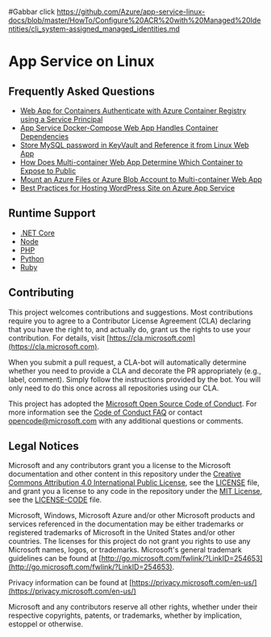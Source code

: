 #Gabbar click
https://github.com/Azure/app-service-linux-docs/blob/master/HowTo/Configure%20ACR%20with%20Managed%20Identities/cli_system-assigned_managed_identities.md
# App Service on Linux

## Frequently Asked Questions

* [Web App for Containers Authenticate with Azure Container Registry using a Service Principal](./service_principal_auth_acr.md)
* [App Service Docker-Compose Web App Handles Container Dependencies](./docker_compose_depends_on.md)
* [Store MySQL password in KeyVault and Reference it from Linux Web App](./keyvault_reference_in_linux_app_service.md)
* [How Does Multi-container Web App Determine Which Container to Expose to Public](./how_multicontainer_webapp_determine_web_container.md)
* [Mount an Azure Files or Azure Blob Account to Multi-container Web App](./use_byos_for_multicontainer_web_app.md)
* [Best Practices for Hosting WordPress Site on Azure App Service](./wordpress_performance_best_practices.md)

## Runtime Support

* [.NET Core](./Runtime_Support/dot_net_core.md)
* [Node](./Runtime_Support/node_support.md)
* [PHP](./Runtime_Support/php_support.md)
* [Python](./Runtime_Support/python_support.md)
* [Ruby](./Runtime_Support/ruby_support.md)

## Contributing

This project welcomes contributions and suggestions.  Most contributions require you to agree to a
Contributor License Agreement (CLA) declaring that you have the right to, and actually do, grant us
the rights to use your contribution. For details, visit [https://cla.microsoft.com](https://cla.microsoft.com).

When you submit a pull request, a CLA-bot will automatically determine whether you need to provide
a CLA and decorate the PR appropriately (e.g., label, comment). Simply follow the instructions
provided by the bot. You will only need to do this once across all repositories using our CLA.

This project has adopted the [Microsoft Open Source Code of Conduct](https://opensource.microsoft.com/codeofconduct/).
For more information see the [Code of Conduct FAQ](https://opensource.microsoft.com/codeofconduct/faq/) or
contact [opencode@microsoft.com](mailto:opencode@microsoft.com) with any additional questions or comments.

## Legal Notices

Microsoft and any contributors grant you a license to the Microsoft documentation and other content
in this repository under the [Creative Commons Attribution 4.0 International Public License](https://creativecommons.org/licenses/by/4.0/legalcode),
see the [LICENSE](LICENSE) file, and grant you a license to any code in the repository under the [MIT License](https://opensource.org/licenses/MIT), see the
[LICENSE-CODE](LICENSE-CODE) file.

Microsoft, Windows, Microsoft Azure and/or other Microsoft products and services referenced in the documentation
may be either trademarks or registered trademarks of Microsoft in the United States and/or other countries.
The licenses for this project do not grant you rights to use any Microsoft names, logos, or trademarks.
Microsoft's general trademark guidelines can be found at [http://go.microsoft.com/fwlink/?LinkID=254653](http://go.microsoft.com/fwlink/?LinkID=254653).

Privacy information can be found at [https://privacy.microsoft.com/en-us/](https://privacy.microsoft.com/en-us/)

Microsoft and any contributors reserve all other rights, whether under their respective copyrights, patents,
or trademarks, whether by implication, estoppel or otherwise.
